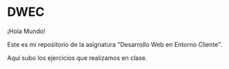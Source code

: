 # DWEC

¡Hola Mundo!

Este es mi repositorio de la asignatura "Desarrollo Web en Entorno Cliente".

Aquí subo los ejercicios que realizamos en clase.
